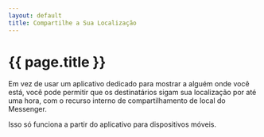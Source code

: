 ```yaml
---
layout: default
title: Compartilhe a Sua Localização
---
```


# {{ page.title }}

Em vez de usar um aplicativo dedicado para mostrar a alguém onde você está, você pode permitir que os destinatários sigam sua localização por até uma hora, com o recurso interno de compartilhamento de local do Messenger.

Isso só funciona a partir do aplicativo para dispositivos móveis.

